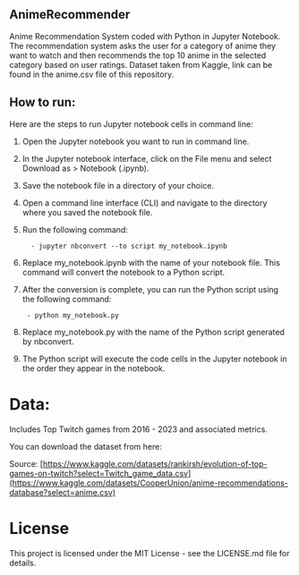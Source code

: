 ## AnimeRecommender
Anime Recommendation System coded with Python in Jupyter Notebook. The recommendation system asks the user for a category of anime they want to watch and then recommends the top 10 anime in the selected category based on user ratings. Dataset taken from Kaggle, link can be found in the anime.csv file of this repository. 

## How to run: 

Here are the steps to run Jupyter notebook cells in command line:

1. Open the Jupyter notebook you want to run in command line.
2. In the Jupyter notebook interface, click on the File menu and select Download as > Notebook (.ipynb).
3. Save the notebook file in a directory of your choice.
4. Open a command line interface (CLI) and navigate to the directory where you saved the notebook file.
5. Run the following command:

         - jupyter nbconvert --to script my_notebook.ipynb


6. Replace my_notebook.ipynb with the name of your notebook file. This command will convert the notebook to a Python script.

7. After the conversion is complete, you can run the Python script using the following command:

        - python my_notebook.py


8. Replace my_notebook.py with the name of the Python script generated by nbconvert.

9. The Python script will execute the code cells in the Jupyter notebook in the order they appear in the notebook.

# Data: 
Includes Top Twitch games from 2016 - 2023 and associated metrics.  

You can download the dataset from here: 

Source: [https://www.kaggle.com/datasets/rankirsh/evolution-of-top-games-on-twitch?select=Twitch_game_data.csv](https://www.kaggle.com/datasets/CooperUnion/anime-recommendations-database?select=anime.csv)

# License
This project is licensed under the MIT License - see the LICENSE.md file for details.
